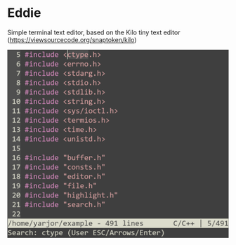 # Eddie
Simple terminal text editor, based on the Kilo tiny text editor (https://viewsourcecode.org/snaptoken/kilo)

![Eddie editor preview](img/editor.png )
